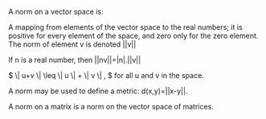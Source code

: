 A norm on a vector space is:

A mapping from elements of the vector space to the real numbers; it is
positive for every element of the space, and zero only for the zero
element. The norm of element v is denoted ||v||

If n is a real number, then ||nv||=|n|.||v||

$ \\| u+v \\| \leq \\| u \\| + \\| v \\| , $ for all u and v in the
space.

A norm may be used to define a metric: d(x,y)=||x-y||.

A norm on a matrix is a norm on the vector space of matrices.
